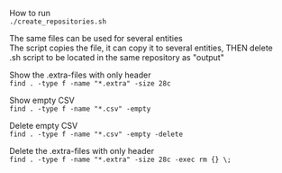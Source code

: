 How to run  
`./create_repositories.sh`

The same files can be used for several entities  
The script copies the file, it can copy it to several entities, THEN delete  
.sh script to be located in the same repository as "output"

Show the .extra-files with only header  
`find . -type f -name "*.extra" -size 28c`

Show empty CSV  
`find . -type f -name "*.csv" -empty`

Delete empty CSV  
`find . -type f -name "*.csv" -empty -delete`

Delete the .extra-files with only header  
`find . -type f -name "*.extra" -size 28c -exec rm {} \;`
